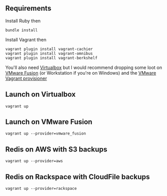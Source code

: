 ## Requirements

Install Ruby then

    bundle install

Install Vagrant then

    vagrant plugin install vagrant-cachier
    vagrant plugin install vagrant-omnibus
    vagrant plugin install vagrant-berkshelf

You'll also need [Virtualbox](https://www.virtualbox.org/wiki/Downloads) but I would recommend dropping some loot on [VMware Fusion](http://www.vmware.com/products/fusion/) (or Workstation if you're on Windows) and the [VMware Vagrant provisioner](http://www.vagrantup.com/vmware)

## Launch on Virtualbox
	vagrant up 

## Launch on VMware Fusion
	vagrant up --provider=vmware_fusion

## Redis on AWS with S3 backups
    vagrant up --provider=aws

## Redis on Rackspace with CloudFile backups
    vagrant up --provider=rackspace